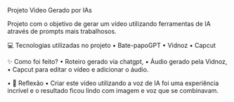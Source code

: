 Projeto Vídeo Gerado por IAs

Projeto com o objetivo de gerar um vídeo utilizando ferramentas de IA através de prompts mais trabalhosos.


💻 Tecnologias utilizadas no projeto
•	Bate-papoGPT
•	Vidnoz
•	Capcut


✨ Como foi feito?
•	Roteiro gerado via chatgpt,
•	Áudio gerado pela Vidnoz,
•	Capcut para editar o vídeo e adicionar o áudio.


•	💭 Reflexão
•	Criar este vídeo utilizando a voz de IA foi uma experiência incrível e o resultado ficou lindo com imagem e voz que se combinavam.

